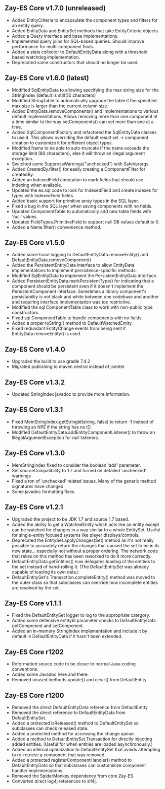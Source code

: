 Zay-ES Core v1.7.0 (unreleased)
-------------------
* Added EntityCriteria to encapsulate the component types and filters for an
    entity query.
* Added EntityData and EntitySet methods that take EntityCriteria objects.
* Added a Query interface and base implementations.
* Implemented query joins for SQL-based queries.  Should improve performance
    for multi-component finds.
* Added a stats collector to DefaultEntityData along with a threshold
    based watchdog implementation.
* Deprecated some constructors that should no longer be used.


Zay-ES Core v1.6.0 (latest)
--------------------
* Modified SqlEntityData to allowing specifying the max string size
    for the StringIndex (default is still 50 characters)
* Modified StringTable to automatically upgrade the table if the
    specified max size is larger than the current column size.
* Added EntityData.removeComponents() and implementations to various
    default implementations.  Allows removing more than one component
    at a time similar to the way setComponents() can set more than one
    at a time.
* Added SqlComponentFactory and refactored the SqlEntityData classes to
    use it.  This allows overriding the default result set -> component
    creation to customize it for different object types.
* Modified Name to be able to auto-truncate if the name exceeds the
    storage limit (80 characters), else it will throw an illegal argument
    exception.
* Switched some SuppressWarnings("unchecked") with SafeVarargs.
* Added CreatedBy.filter() for easily creating a ComponentFilter for
    createdBy.
* Added an IndexedField annotation to mark fields that should use indexing
    when available.
* Updated the es.sql code to look for IndexedField and create
    indexes for types with IndexedField fields.
* Added basic support for primitive array types in the SQL layer.
* Fixed a bug in the SQL layer when saving components with no fields.
* Updated ComponentTable to automatically add new table fields with 'null' values.
* Updated FieldTypes.PrimitiveField to support null DB values default to 0.
* Added a Name.filter() convenience method.


Zay-ES Core v1.5.0
--------------------
* Added some trace logging to DefaultEntityData.removeEntity()
    and DefaultEntityData.removeComponent()
* Added the PersistentEntityData interface to allow EntityData implementations
    to implement persistence-specific methods.
* Modified SqlEntityData to implement the PersistentEntityData interface.
* Added PersistentEntityData.markPersistentType() for indicating that
    a component should be persistent even if it doesn't implement the
    PersistentComponent interface.  Sometimes a library component's persistability
    is not black and white between one codebase and another and requiring
    interface implementation was too restrictive.
* Modified the sql ComponentTable class to work with non-public type
    constructors.
* Fixed sql ComponentTable to handle components with no fields.
* Added a proper toString() method to DefaultWatchedEntity.
* Fixed redundant EntityChange events from being sent if EntityData.removeEntity()
    is used.


Zay-ES Core v1.4.0
-------------------
* Upgraded the build to use gradle 7.4.2
* Migrated publishing to maven central instead of jcenter


Zay-ES Core v1.3.2
-------------------
* Updated StringIndex javadoc to provide more information.


Zay-ES Core v1.3.1
-------------------
* Fixed MemStringIndex.getStringId(string, false) to return -1 instead of throwing
    an NPE if the string has no ID.
* Modified DefaultEntityData.addEntityComponentListener() to throw an IllegalArgumentException
    for null listeners.


Zay-ES Core v1.3.0
-------------------
* MemStringIndex fixed to consider the boolean 'add' parameter.
* Set sourceCompatibility to 1.7 and turned on detailed 'unchecked' warnings
* Fixed a ton of 'unchecked' related issues.  Many of the generic method signatures
    have changed.
* Some javadoc formatting fixes.


Zay-ES Core v1.2.1
-------------------
* Upgraded the project to be JDK 1.7 and source 1.7 based.
* Added the ability to get a WatchedEntity which acts like an entity
    except can be watched for changes in a way similar to a whole
    EntitySet.  Useful for single-entity focused systems like player
    displays/controls.
* Deprecated the EntitySet.applyChanges(Set) method as it's not really
    possible to accurately return the changes that caused the set
    to be in its new state... especially not without a proper ordering.
    The network code that relies on this method has been reworked to
    do it more correctly.
* DefaultEntityData.getEntities() now delegates loading of the entities
    to the set instead of hand-rolling it. (The DefaultEntitySet was
    already capable of loading its own data.)
* DefaultEntitySet's Transaction.completeEntity() method was moved to
    the outer class so that subclasses can override how incomplete entities
    are resolved by the set.


Zay-ES Core v1.1.1
-------------------
* Fixed the DefaultEntitySet logger to log to the appropriate category.
* Added some defensive entityId parameter checks to DefaultEntityData
    getComponent and setComponent.
* Added an in-memory StringIndex implementation and include it by default
    in DefaultEntityData if it hasn't been extended.


Zay-ES Core r1202
------------------
* Reformatted source code to be closer to normal Java coding conventions.
* Added some Javadoc here and there.
* Removed unused methods update() and clear() from DefaultEntity


Zay-ES Core r1200
-------------------
* Removed the direct DefaultEntityData reference from DefaultEntity
* Removed the direct reference to DefaultEntityData from DefaultEntitySet.
* Added a protected isReleased() method to DefaultEntitySet so subclasses
    can check released state.
* Added a protected method for accessing the change queue.
* Added a method to DefaultEntitySet.Transaction for directly injecting
    added entities.  (Useful for when entities are loaded asynchronously.)
* Added an internal optimization to DefaultEntitySet that avoids attempting
    to re-retrieve a component that was removed.
* Added a protected registerComponentHandler() method to DefaultEntityData
    so that subclasses can customimze component handler implementations.
* Removed the SpiderMonkey dependency from core Zay-ES
* Converted direct log4j references to slf4j.

